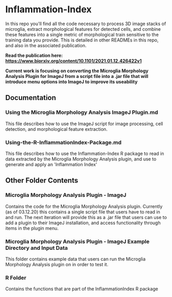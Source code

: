 # Inflammation-Index
In this repo you'll find all the code necessary to process 3D image stacks of microglia, extract morphological features for detected cells, and combine these features into a single metric of morphological train sensitive to the training data you provide. This is detailed in other READMEs in this repo, and also in the associated publication.

**Read the publication here: https://www.biorxiv.org/content/10.1101/2021.01.12.426422v1**

**Current work is focusing on converting the Microglia Morphology Analysis Plugin for ImageJ from a script file into a .jar file that will introduce menu options into ImageJ to improve its useability**

## Documentation

### Using the Microglia Morphology Analysis ImageJ Plugin.md

This file describes how to use the ImageJ script for image processing, cell detection, and morphological feature extraction.

### Using-the-R-InflammationIndex-Package.md

This file describes how to use the Inflammation-Index R package to read in data extracted by the Microglia Morphology Analysis plugin, and use to generate and apply an 'Inflammation Index'

## Other Folder Contents

### Microglia Morphology Analysis Plugin - ImageJ

Contains the code for the Microglia Morphology Analysis plugin. Currently (as of 03.12.20) this contains a single script file that users have to read in and run. The next iteration will provide this as a .jar file that users can use to add a plugin to their ImageJ installation, and access functionality through items in the plugin menu.

### Microglia Morphology Analysis Plugin - ImageJ Example Directory and Input Data

This folder contains example data that users can run the Microglia Morphology Analysis plugin on in order to test it.

### R Folder

Contains the functions that are part of the InflammationIndex R package
